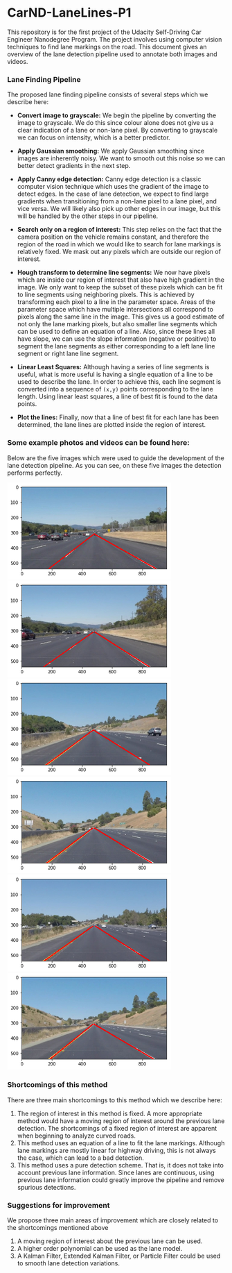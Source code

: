 # CarND-LaneLines-P1
This repository is for the first project of the Udacity Self-Driving Car Engineer Nanodegree Program. The project involves using computer vision techniques to find lane markings on the road. This document gives an overview of the lane detection pipeline used to annotate both images and videos.

### Lane Finding Pipeline
The proposed lane finding pipeline consists of several steps which we describe here:

* **Convert image to grayscale:**
We begin the pipeline by converting the image to grayscale. We do this since colour alone does not give us a clear indication of a lane or non-lane pixel. By converting to grayscale we can focus on intensity, which is a better predictor.

* **Apply Gaussian smoothing:**
We apply Gaussian smoothing since images are inherently noisy. We want to smooth out this noise so we can better detect gradients in the next step.

* **Apply Canny edge detection:**
Canny edge detection is a classic computer vision technique which uses the gradient of the image to detect edges. In the case of lane detection, we expect to find large gradients when transitioning from a non-lane pixel to a lane pixel, and vice versa. We will likely also pick up other edges in our image, but this will be handled by the other steps in our pipeline. 

* **Search only on a region of interest:**
This step relies on the fact that the camera position on the vehicle remains constant, and therefore the region of the road in which we would like to search for lane markings is relatively fixed. We mask out any pixels which are outside our region of interest.

* **Hough transform to determine line segments:**
We now have pixels which are inside our region of interest that also have high gradient in the image. We only want to keep the subset of these pixels which can be fit to line segments using neighboring pixels. This is achieved by transforming each pixel to a line in the parameter space. Areas of the parameter space which have multiple intersections all correspond to pixels along the same line in the image. This gives us a good estimate of not only the lane marking pixels, but also smaller line segments which can be used to define an equation of a line. Also, since these lines all have slope, we can use the slope information (negative or positive) to segment the lane segments as either corresponding to a left lane line segment or right lane line segment.

* **Linear Least Squares:**
Although having a series of line segments is useful, what is more useful is having a single equation of a line to be used to describe the lane. In order to achieve this, each line segment is converted into a sequence of `(x,y)` points corresponding to the lane length. Using linear least squares, a line of best fit is found to the data points.

* **Plot the lines:**
Finally, now that a line of best fit for each lane has been determined, the lane lines are plotted inside the region of interest.

### Some example photos and videos can be found here:
Below are the five images which were used to guide the development of the lane detection pipeline. As you can see, on these five images the detection performs perfectly.

![solidWhiteCurve](/test_images_output/solidWhiteCurve.png)
![solidWhiteRight](/test_images_output/solidWhiteRight.png)
![solidYellowCurve](/test_images_output/solidYellowCurve.png)
![solidYellowurve2](/test_images_output/solidYellowCurve2.png)
![solidYellowLeft](/test_images_output/solidYellowLeft.png)
![whiteCarLaneSwitch](/test_images_output/whiteCarLaneSwitch.png)

### Shortcomings of this method
There are three main shortcomings to this method which we describe here:
1. The region of interest in this method is fixed. A more appropriate method would have a moving region of interest around the previous lane detection. The shortcomings of a fixed region of interest are apparent when beginning to analyze curved roads.
2. This method uses an equation of a line to fit the lane markings. Although lane markings are mostly linear for highway driving, this is not always the case, which can lead to a bad detection.
3. This method uses a pure detection scheme. That is, it does not take into account previous lane information. Since lanes are continuous, using previous lane information could greatly improve the pipeline and remove spurious detections.

### Suggestions for improvement
We propose three main areas of improvement which are closely related to the shortcomings mentioned above
1. A moving region of interest about the previous lane can be used.
2. A higher order polynomial can be used as the lane model.
3. A Kalman Filter, Extended Kalman Filter, or Particle Filter could be used to smooth lane detection variations.
